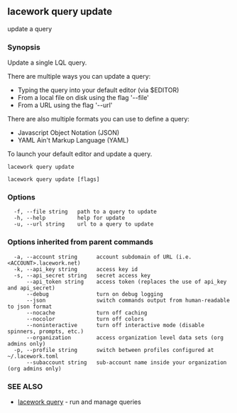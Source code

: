 ## lacework query update

update a query

### Synopsis

Update a single LQL query.

There are multiple ways you can update a query:

  * Typing the query into your default editor (via $EDITOR)
  * From a local file on disk using the flag '--file'
  * From a URL using the flag '--url'

There are also multiple formats you can use to define a query:

  * Javascript Object Notation (JSON)
  * YAML Ain't Markup Language (YAML)

To launch your default editor and update a query.

    lacework query update


```
lacework query update [flags]
```

### Options

```
  -f, --file string   path to a query to update
  -h, --help          help for update
  -u, --url string    url to a query to update
```

### Options inherited from parent commands

```
  -a, --account string      account subdomain of URL (i.e. <ACCOUNT>.lacework.net)
  -k, --api_key string      access key id
  -s, --api_secret string   secret access key
      --api_token string    access token (replaces the use of api_key and api_secret)
      --debug               turn on debug logging
      --json                switch commands output from human-readable to json format
      --nocache             turn off caching
      --nocolor             turn off colors
      --noninteractive      turn off interactive mode (disable spinners, prompts, etc.)
      --organization        access organization level data sets (org admins only)
  -p, --profile string      switch between profiles configured at ~/.lacework.toml
      --subaccount string   sub-account name inside your organization (org admins only)
```

### SEE ALSO

* [lacework query](lacework_query.md)	 - run and manage queries

